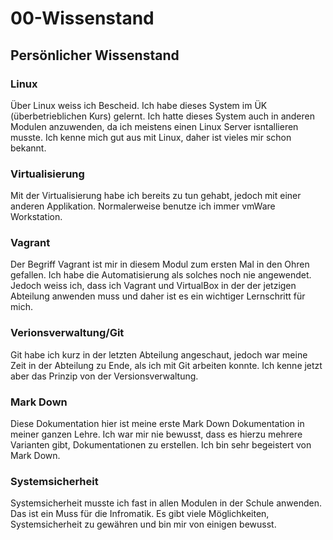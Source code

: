 # 00-Wissenstand

## Persönlicher Wissenstand
### Linux
Über Linux weiss ich Bescheid. Ich habe dieses System im ÜK (überbetrieblichen Kurs) gelernt. Ich hatte dieses System auch in anderen Modulen anzuwenden, da ich meistens einen Linux Server isntallieren musste. Ich kenne mich gut aus mit Linux, daher ist vieles mir schon bekannt.

### Virtualisierung
Mit der Virtualisierung habe ich bereits zu tun gehabt, jedoch mit einer anderen Applikation. Normalerweise benutze ich immer vmWare Workstation.

### Vagrant
Der Begriff Vagrant ist mir in diesem Modul zum ersten Mal in den Ohren gefallen. Ich habe die Automatisierung als solches noch nie angewendet. Jedoch weiss ich, dass ich Vagrant und VirtualBox in der der jetzigen Abteilung anwenden muss und daher ist es ein wichtiger Lernschritt für mich.

### Verionsverwaltung/Git
Git habe ich kurz in der letzten Abteilung angeschaut, jedoch war meine Zeit in der Abteilung zu Ende, als ich mit Git arbeiten konnte. Ich kenne jetzt aber das Prinzip von der Versionsverwaltung.

### Mark Down
Diese Dokumentation hier ist meine erste Mark Down Dokumentation in meiner ganzen Lehre. Ich war mir nie bewusst, dass es hierzu mehrere Varianten gibt, Dokumentationen zu erstellen. Ich bin sehr begeistert von Mark Down.

### Systemsicherheit
Systemsicherheit musste ich fast in allen Modulen in der Schule anwenden. Das ist ein Muss für die Infromatik. Es gibt viele Möglichkeiten, Systemsicherheit zu gewähren und bin mir von einigen bewusst.